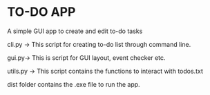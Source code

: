 #  TO-DO APP

A simple GUI app to create and edit to-do tasks

cli.py -> This script for creating to-do list through command line.

gui.py-> This is script for GUI layout, event checker etc.

utils.py -> This script contains the functions to interact with todos.txt

dist folder contains the .exe file to run the app.

